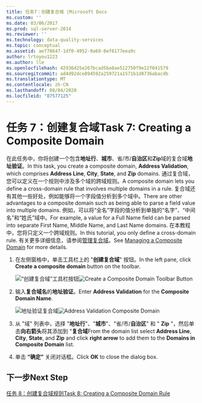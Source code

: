 ```yaml
---
title: 任务7：创建复合域 |Microsoft Docs
ms.custom: ''
ms.date: 03/06/2017
ms.prod: sql-server-2014
ms.reviewer: ''
ms.technology: data-quality-services
ms.topic: conceptual
ms.assetid: ae778647-1df0-4952-9a69-0ef6177eea9c
author: lrtoyou1223
ms.author: lle
ms.openlocfilehash: 42936d25e267bcad5ba8ae512750f9e12f041579
ms.sourcegitcommit: ad4d92dce894592a259721a1571b1d8736abacdb
ms.translationtype: MT
ms.contentlocale: zh-CN
ms.lasthandoff: 08/04/2020
ms.locfileid: "87577125"
---
```

# <a name="task-7-creating-a-composite-domain"></a><span data-ttu-id="a6a4d-102">任务 7：创建复合域</span><span class="sxs-lookup"><span data-stu-id="a6a4d-102">Task 7: Creating a Composite Domain</span></span>
  <span data-ttu-id="a6a4d-103">在此任务中，你将创建一个包含**地址行**、**城市**、省/市/**自治区**和**Zip**域的复合域**地址验证**。</span><span class="sxs-lookup"><span data-stu-id="a6a4d-103">In this task, you create a composite domain, **Address Validation**, which comprises **Address Line**, **City**, **State**, and **Zip** domains.</span></span> <span data-ttu-id="a6a4d-104">通过复合域，您可以定义在一个规则中涉及多个域的跨域规则。</span><span class="sxs-lookup"><span data-stu-id="a6a4d-104">A composite domain lets you define a cross-domain rule that involves multiple domains in a rule.</span></span> <span data-ttu-id="a6a4d-105">复合域还有其他一些好处，例如能够将一个字段值分析到多个域中。</span><span class="sxs-lookup"><span data-stu-id="a6a4d-105">There are other advantages to a composite domain such as being able to parse a field value into multiple domains.</span></span>  <span data-ttu-id="a6a4d-106">例如，可以将“全名”字段的值分析到单独的“名字”、“中间名”和“姓氏”域中。</span><span class="sxs-lookup"><span data-stu-id="a6a4d-106">For example, a value for a Full Name field can be parsed into separate First Name, Middle Name, and Last Name domains.</span></span> <span data-ttu-id="a6a4d-107">在本教程中，您将只定义一个跨域规则。</span><span class="sxs-lookup"><span data-stu-id="a6a4d-107">In this tutorial, you only define a cross-domain rule.</span></span> <span data-ttu-id="a6a4d-108">有关更多详细信息，请参阅[管理复合域](https://msdn.microsoft.com/library/hh510399.aspx)。</span><span class="sxs-lookup"><span data-stu-id="a6a4d-108">See [Managing a Composite Domain](https://msdn.microsoft.com/library/hh510399.aspx) for more details.</span></span>  
  
1.  <span data-ttu-id="a6a4d-109">在左侧窗格中，单击工具栏上的 "**创建复合域**" 按钮。</span><span class="sxs-lookup"><span data-stu-id="a6a4d-109">In the left pane, click **Create a composite domain** button on the toolbar.</span></span>  
  
     <span data-ttu-id="a6a4d-110">![“创建复合域”工具栏按钮](../../2014/tutorials/media/et-creatingacompositedomain-01.jpg "“创建复合域”工具栏按钮")</span><span class="sxs-lookup"><span data-stu-id="a6a4d-110">![Create a Composite Domain Toolbar Button](../../2014/tutorials/media/et-creatingacompositedomain-01.jpg "Create a Composite Domain Toolbar Button")</span></span>  
  
2.  <span data-ttu-id="a6a4d-111">输入**复合域名**的**地址验证**。</span><span class="sxs-lookup"><span data-stu-id="a6a4d-111">Enter **Address Validation** for the **Composite Domain Name**.</span></span>  
  
     <span data-ttu-id="a6a4d-112">![地址验证复合域](../../2014/tutorials/media/et-creatingacompositedomain-02.jpg "地址验证复合域")</span><span class="sxs-lookup"><span data-stu-id="a6a4d-112">![Address Validation Composite Domain](../../2014/tutorials/media/et-creatingacompositedomain-02.jpg "Address Validation Composite Domain")</span></span>  
  
3.  <span data-ttu-id="a6a4d-113">从 "域" 列表中，选择 "**地址行**"、"**城市**"、"省/市/**自治区**" 和 " **Zip** "，然后单击**向右箭头**将其添加到 "**复合域**</span><span class="sxs-lookup"><span data-stu-id="a6a4d-113">From the domain list select **Address Line**, **City**, **State**, and **Zip** and click **right arrow** to add them to the **Domains in Composite Domain** list.</span></span>  
  
4.  <span data-ttu-id="a6a4d-114">单击 **“确定”** 关闭对话框。</span><span class="sxs-lookup"><span data-stu-id="a6a4d-114">Click **OK** to close the dialog box.</span></span>  
  
## <a name="next-step"></a><span data-ttu-id="a6a4d-115">下一步</span><span class="sxs-lookup"><span data-stu-id="a6a4d-115">Next Step</span></span>  
 [<span data-ttu-id="a6a4d-116">任务 8：创建复合域规则</span><span class="sxs-lookup"><span data-stu-id="a6a4d-116">Task 8: Creating a Composite Domain Rule</span></span>](../../2014/tutorials/task-8-creating-a-composite-domain-rule.md)  
  
  
